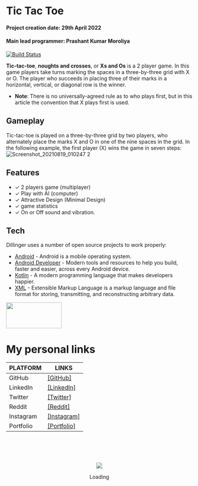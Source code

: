 # Tic Tac Toe
#### Project creation date: 29th April 2022
#### Main lead programmer: Prashant Kumar Moroliya

[![Build Status](https://travis-ci.org/joemccann/dillinger.svg?branch=master)](https://travis-ci.org/joemccann/dillinger)

**Tic-tac-toe**, **noughts and crosses**, or **Xs and Os** is a 2 player game.
In this game players take turns marking the spaces in a three-by-three grid with X or O. The player who succeeds in placing three of their marks in a horizontal, vertical, or diagonal row is the winner.

- **Note**: There is no universally-agreed rule as to who plays first, but in this article the convention that X plays first is used. 

## Gameplay
Tic-tac-toe is played on a three-by-three grid by two players, who alternately place the marks X and O in one of the nine spaces in the grid. 
In the following example, the first player (X) wins the game in seven steps: 
![Screenshot_20210819_010247 2](https://upload.wikimedia.org/wikipedia/commons/1/1b/Tic-tac-toe-game-1.svg)

## Features

- ✓ 2 players game (multiplayer)
- ✓ Play with AI (computer)
- ✓ Attractive Design (Minimal Design)
- ✓ game statistics
- ✓ On or Off sound and vibration.

## Tech

Dillinger uses a number of open source projects to work properly:

- [Android] - Android is a mobile operating system.
- [Android Developer] - Modern tools and resources to help you build, faster and easier, across every Android device.
- [Kotlin] -  A modern programming language that makes developers happier.
- [XML](https://www.xml.com/) - Extensible Markup Language is a markup language and file format for storing, transmitting, and reconstructing arbitrary data.


<a href="https://c4.wallpaperflare.com/wallpaper/155/224/936/coming-coming-soon-sign-text-wallpaper-preview.jpg" target="_blank"> <img src="https://user-images.githubusercontent.com/62107887/130696039-68b4276e-8b78-4eb6-8aa9-ac2ac681e828.png" width="150" height="70" > </a>

# My personal links

| PLATFORM | LINKS |
| ------ | ------ |
| GitHub | <a href="https://github.com/prashantmoroliya" />[GitHub] |
| LinkedIn | <a href="https://www.linkedin.com/in/prashantmoroliya/" />[LinkedIn] |
| Twitter | <a href="https://twitter.com/pkmoroliya" />[Twitter] |
| Reddit | <a href="https://www.reddit.com/user/darthlordvader" />[Reddit] |
| Instagram | <a href="https://www.instagram.com/prashantmoroliya/" />[Instagram] |
| Portfolio | <a href="https://prashantmoroliya.wixsite.com/portfolio" />[Portfolio] |

<div align="center">
	<br>
	<br>
	<br>
	<br>
	<img src="https://external-preview.redd.it/GKqw-Sy71nD_O24vxDPcE_cPQPsksku3ef18PtpSDHM.jpg?auto=webp&s=c5f4c64ad43fb5adf3db325d0cbfb975c2cc9954">
	<p>Loading</p>
	<br>
	<br>
	<br>
	<br>
</div>


[//]: # (These are reference links used in the body of this note and get stripped out when the markdown processor does its job. There is no need to format nicely because it shouldn't be seen. Thanks SO - http://stackoverflow.com/questions/4823468/store-comments-in-markdown-syntax)

   [Android]: <https://www.android.com>
   [Android Developer]: <https://developer.android.com/>
   [Kotlin]: <https://kotlinlang.org/>